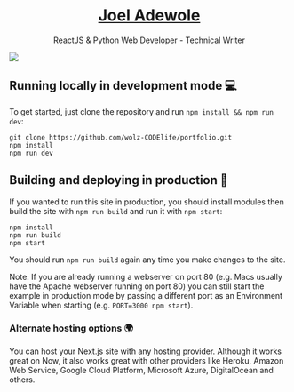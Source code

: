 <p align="center">    
<h1 align="center"><a href="https://codewonders.dev">Joel Adewole</a></h1>
<p align="center">ReactJS & Python Web Developer - Technical Writer</p>

</p>

<img src="https://i.postimg.cc/yYyq5X44/image.png"/>

## Running locally in development mode 💻

To get started, just clone the repository and run `npm install && npm run dev`:

    git clone https://github.com/wolz-CODElife/portfolio.git
    npm install
    npm run dev

## Building and deploying in production 🚀

If you wanted to run this site in production, you should install modules then
build the site with `npm run build` and run it with `npm start`:

    npm install
    npm run build
    npm start

You should run `npm run build` again any time you make changes to the site.

Note: If you are already running a webserver on port 80 (e.g. Macs usually have
the Apache webserver running on port 80) you can still start the example in
production mode by passing a different port as an Environment Variable when
starting (e.g. `PORT=3000 npm start`).

### Alternate hosting options 🌍

You can host your Next.js site with any hosting provider. Although it works
great on Now, it also works great with other providers like Heroku, Amazon Web
Service, Google Cloud Platform, Microsoft Azure, DigitalOcean and others.
